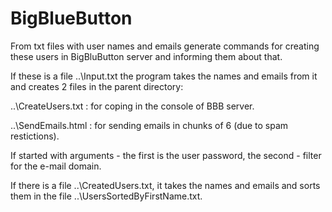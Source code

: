 # BigBlueButton

From txt files with user names and emails generate commands for creating these users in BigBluButton server and informing them about that.

If these is a file ..\Input.txt the program takes the names and emails from it and creates 2 files in the parent directory:

..\CreateUsers.txt : for coping in the console of BBB server.

..\SendEmails.html : for sending emails in chunks of 6 (due to spam restictions).

If started with arguments - the first is the user password, the second - filter for the e-mail domain.

If there is a file ..\CreatedUsers.txt, it takes the names and emails and sorts them in the file ..\UsersSortedByFirstName.txt.
